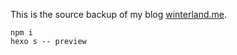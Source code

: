 This is the source backup of my blog [winterland.me](http://winterland.me/).

```
npm i
hexo s -- preview
```
